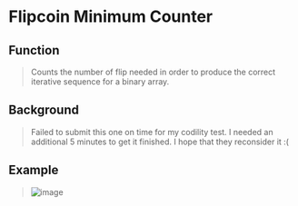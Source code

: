 # Flipcoin Minimum Counter

## Function
> Counts the number of flip needed in order to produce the correct iterative sequence for a binary array.

## Background
> Failed to submit this one on time for my codility test. I needed an additional 5 minutes to get it finished. I hope that they reconsider it :(

## Example
> ![image](https://user-images.githubusercontent.com/52370507/116412293-1d355900-a869-11eb-8f0d-dd8f020bd796.png)
